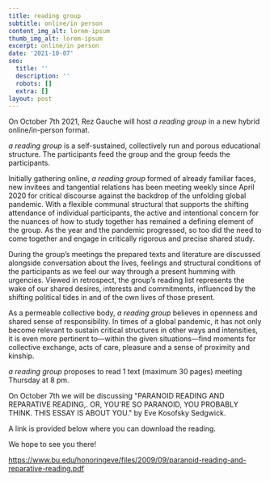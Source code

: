 ```yaml
---
title: reading group
subtitle: online/in person
content_img_alt: lorem-ipsum
thumb_img_alt: lorem-ipsum
excerpt: online/in person
date: '2021-10-07'
seo:
  title: ''
  description: ''
  robots: []
  extra: []
layout: post
---
```

On October 7th 2021, Rez Gauche will host *a reading group* in a new hybrid online/in-person format.

*a reading group* is a self-sustained, collectively run and porous educational structure. The participants feed the group and the group feeds the participants.

Initially gathering online, *a reading group* formed of already familiar faces, new invitees and tangential relations has been meeting weekly since April 2020 for critical discourse against the backdrop of the unfolding global pandemic. With a flexible communal structural that supports the shifting attendance of individual participants, the active and intentional concern for the nuances of how to study together has remained a defining element of the group. As the year and the pandemic progressed, so too did the need to come together and engage in critically rigorous and precise shared study.

During the group’s meetings the prepared texts and literature are discussed alongside conversation about the lives, feelings and structural conditions of the participants as we feel our way through a present humming with urgencies. Viewed in retrospect, the group’s reading list represents the wake of our shared desires, interests and commitments, influenced by the shifting political tides in and of the own lives of those present.

As a permeable collective body, *a reading group* believes in openness and shared sense of responsibility. In times of a global pandemic, it has not only become relevant to sustain critical structures in other ways and intensities, it is even more pertinent to—within the given situations—find moments for collective exchange, acts of care, pleasure and a sense of proximity and kinship.

*a reading group* proposes to read 1 text (maximum 30 pages) meeting Thursday at 8 pm.

On October 7th we will be discussing "PARANOID READING AND REPARATIVE READING,. OR, YOU'RE SO PARANOID, YOU PROBABLY THINK. THIS ESSAY IS ABOUT YOU." by Eve Kosofsky Sedgwick.

A link is provided below where you can download the reading.

We hope to see you there!

https://www.bu.edu/honoringeve/files/2009/09/paranoid-reading-and-reparative-reading.pdf
